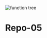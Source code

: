 ![function tree](https://user-images.githubusercontent.com/83591501/120917675-1ef70580-c6ce-11eb-8d8d-7fbc22d1d8b5.png)
# Repo-05

